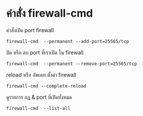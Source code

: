 # คำสั่ง firewall-cmd

คำสั่งเปิด port firewall
```
firewall-cmd  --permanent --add-port=25565/tcp
```

ปิด หรือ ลบ port ที่เราเปิด ใน firewall
```
firewall-cmd  --permanent --remove-port=25565/tcp
```

reload หรือ อัพเดท ตั้งค่า firewall
```
firewall-cmd --complete-reload
```

ดูรายการ กฏ & port ที่เปิดทั้งหมด
```
firewall-cmd  --list-all
```
